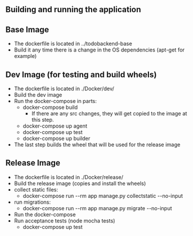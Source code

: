 Building and running the application
------------------------------------

Base Image
----------
- The dockerfile is located in ../todobackend-base
- Build it any time there is a change in the OS dependencies (apt-get for example)

Dev Image (for testing and build wheels)
----------------
- The dockerfile is located in ./Docker/dev/
- Build the dev image
- Run the docker-compose in parts:
    * docker-compose build
        - If there are any src changes, they will get copied to the image at this step.
    * docker-compose up agent
    * docker-compose up test
    * docker-compose up builder
- The last step builds the wheel that will be used for the release image

Release Image
-------------
- The dockerfile is located in ./Docker/release/
- Build the release image (copies and install the wheels)
- collect static files:
    * docker-compose run --rm app manage.py collectstatic --no-input
- run migrations:
    * docker-compose run --rm app manage.py migrate --no-input
- Run the docker-compose 
- Run acceptance tests (node mocha tests)
    * docker-compose up test
    






